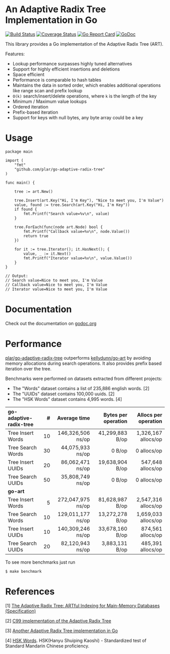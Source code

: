 An Adaptive Radix Tree Implementation in Go
====

[![Build Status](https://travis-ci.org/plar/go-adaptive-radix-tree.svg?branch=master)](https://travis-ci.org/plar/go-adaptive-radix-tree) [![Coverage Status](https://coveralls.io/repos/github/plar/go-adaptive-radix-tree/badge.svg?branch=master&v=1)](https://coveralls.io/github/plar/go-adaptive-radix-tree?branch=master) [![Go Report Card](https://goreportcard.com/badge/github.com/plar/go-adaptive-radix-tree)](https://goreportcard.com/report/github.com/plar/go-adaptive-radix-tree) [![GoDoc](https://godoc.org/github.com/plar/go-adaptive-radix-tree?status.svg)](http://godoc.org/github.com/plar/go-adaptive-radix-tree)

This library provides a Go implementation of the Adaptive Radix Tree (ART).

Features:
* Lookup performance surpasses highly tuned alternatives
* Support for highly efficient insertions and deletions
* Space efficient
* Performance is comparable to hash tables
* Maintains the data in sorted order, which enables additional operations like range scan and prefix lookup
* `O(k)` search/insert/delete operations, where `k` is the length of the key
* Minimum / Maximum value lookups
* Ordered iteration
* Prefix-based iteration
* Support for keys with null bytes, any byte array could be a key

# Usage

```
package main

import (
    "fmt"
    "github.com/plar/go-adaptive-radix-tree"
)

func main() {

    tree := art.New()

    tree.Insert(art.Key("Hi, I'm Key"), "Nice to meet you, I'm Value")
    value, found := tree.Search(art.Key("Hi, I'm Key"))
    if found {
        fmt.Printf("Search value=%v\n", value)
    }

    tree.ForEach(func(node art.Node) bool {
        fmt.Printf("Callback value=%v\n", node.Value())
        return true
    })

    for it := tree.Iterator(); it.HasNext(); {
        value, _ := it.Next()
        fmt.Printf("Iterator value=%v\n", value.Value())
    }
}

// Output:
// Search value=Nice to meet you, I'm Value
// Callback value=Nice to meet you, I'm Value
// Iterator value=Nice to meet you, I'm Value

```

# Documentation

Check out the documentation on [godoc.org](http://godoc.org/github.com/plar/go-adaptive-radix-tree)

# Performance

[plar/go-adaptive-radix-tree](https://github.com/plar/go-adaptive-radix-tree) outperforms [kellydunn/go-art](https://github.com/kellydunn/go-art) by avoiding memory allocations during search operations.
It also provides prefix based iteration over the tree.

Benchmarks were performed on datasets extracted from different projects:
- The "Words" dataset contains a list of 235,886 english words. [2]
- The "UUIDs" dataset contains 100,000 uuids.                   [2]
- The "HSK Words" dataset contains 4,995 words.                 [4]

|**go-adaptive-radix-tree**| #  | Average time      |Bytes per operation|Allocs per operation |
|:-------------------------|---:|------------------:|------------------:|--------------------:|
|       Tree Insert Words  | 10 | 146,326,506 ns/op |   41,299,883 B/op | 1,326,167 allocs/op |
|       Tree Search Words  | 30 |  44,075,933 ns/op |            0 B/op |         0 allocs/op |
|       Tree Insert UUIDs  | 20 |  86,062,471 ns/op |   19,638,904 B/op |   547,648 allocs/op |
|       Tree Search UUIDs  | 50 |  35,808,749 ns/op |            0 B/op |         0 allocs/op |
|**go-art**                |    |                   |                   |                     |
|       Tree Insert Words  |  5 | 272,047,975 ns/op |   81,628,987 B/op | 2,547,316 allocs/op |
|       Tree Search Words  | 10 | 129,011,177 ns/op |   13,272,278 B/op | 1,659,033 allocs/op |
|       Tree Insert UUIDs  | 10 | 140,309,246 ns/op |   33,678,160 B/op |   874,561 allocs/op |
|       Tree Search UUIDs  | 20 |  82,120,943 ns/op |    3,883,131 B/op |   485,391 allocs/op |

To see more benchmarks just run

```
$ make benchmark
```

# References

[1] [The Adaptive Radix Tree: ARTful Indexing for Main-Memory Databases (Specification)](http://www-db.in.tum.de/~leis/papers/ART.pdf)

[2] [C99 implementation of the Adaptive Radix Tree](https://github.com/armon/libart)

[3] [Another Adaptive Radix Tree implementation in Go](https://github.com/kellydunn/go-art)

[4] [HSK Words](http://hskhsk.pythonanywhere.com/hskwords). HSK(Hanyu Shuiping Kaoshi) - Standardized test of Standard Mandarin Chinese proficiency.
